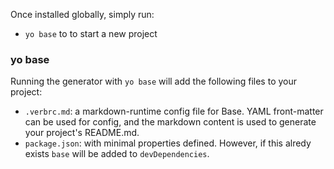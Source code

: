 Once installed globally, simply run:

* `yo base` to to start a new project

### yo base

Running the generator with `yo base` will add the following files to your project:

* `.verbrc.md`: a markdown-runtime config file for Base. YAML front-matter can be used for config, and the markdown content is used to generate your project's README.md.
* `package.json`: with minimal properties defined. However, if this alredy exists `base` will be added to `devDependencies`.